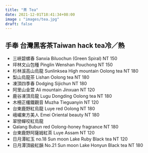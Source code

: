 ```yaml
---
title: "茶 Tea"
date: 2021-12-01T18:41:34+08:00
image : "images/tea.jpg"
draft: false
---
```


## 手奉 台灣黑客茶Taiwan hack tea冷／熱
- 三峽碧螺春 Sanxia Biluochun (Green Spiral)  NT 150
- 坪林文山包種 Pinglin Wenshan Pouchong  NT 150
- 杉林溪高山烏龍 Sunlinksea High mountain Oolong tea  NT 180
- 梨山烏龍茶 Lishan Oolong tea  NT 180
- 凍頂四季春 Dodging Sijichun  NT 180
- 阿里山金萱 Ali mountain Jinxuan  NT 120
- 鹿谷凍頂烏龍 Lugu Dongding Oolong tea  NT 180
- 木柵正欉鐵觀音 Muzha Tieguanyin  NT 120
- 台東鹿野紅烏龍 Luye red Oolong  NT 180
- 峨嵋東方美人 Emei Oriental beauty  NT 180
- 翠巒蟬咬紅烏龍 
- Qalang Bubun red Oolong-honey fragrance  NT 180
- 台東鹿野阿薩姆紅茶 Luye Assam  NT 120
- 日月潭紅玉 no.18  Sun moon Lake Ruby Black tea  NT 120 
- 日月潭頂級紅韻 No.21  Sun moon Lake Honyun Black tea NT 180
